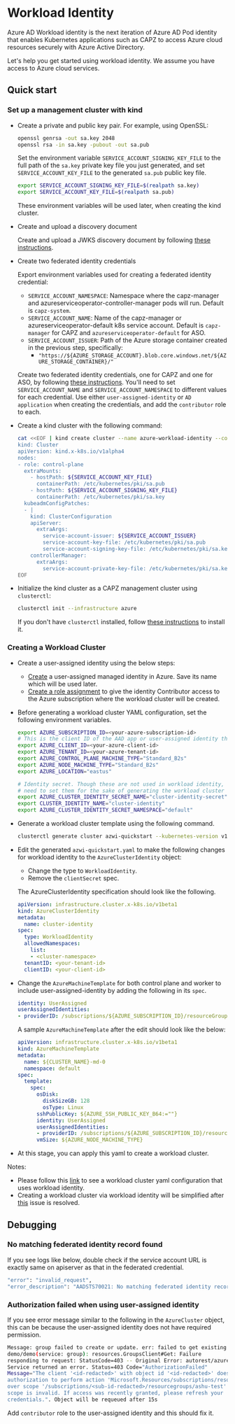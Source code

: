 # Workload Identity

Azure AD Workload identity is the next iteration of Azure AD Pod identity
that enables Kubernetes applications such as CAPZ to access Azure cloud
resources securely with Azure Active Directory.

Let's help you get started using workload identity. We assume
you have access to Azure cloud services.

## Quick start

### Set up a management cluster with kind

- Create a private and public key pair. For example, using OpenSSL:

  ```bash
  openssl genrsa -out sa.key 2048
  openssl rsa -in sa.key -pubout -out sa.pub
  ```

  Set the environment variable `SERVICE_ACCOUNT_SIGNING_KEY_FILE` to the full path
  of the `sa.key` private key file you just generated, and set `SERVICE_ACCOUNT_KEY_FILE`
  to the generated `sa.pub` public key file.

  ```bash
  export SERVICE_ACCOUNT_SIGNING_KEY_FILE=$(realpath sa.key)
  export SERVICE_ACCOUNT_KEY_FILE=$(realpath sa.pub)
  ```

  These environment variables will be used later, when creating the kind cluster.

- Create and upload a discovery document

  Create and upload a JWKS discovery document by following [these instructions](https://azure.github.io/azure-workload-identity/docs/installation/self-managed-clusters/oidc-issuer.html).

- Create two federated identity credentials

  Export environment variables used for creating a federated identity credential:

  - `SERVICE_ACCOUNT_NAMESPACE`: Namespace where the capz-manager and
    azureserviceoperator-controller-manager pods will run. Default is `capz-system`.
  - `SERVICE_ACCOUNT_NAME`: Name of the capz-manager or azureserviceoperator-default k8s service account. Default is `capz-manager` for CAPZ and `azureserviceoperator-default` for ASO.
  - `SERVICE_ACCOUNT_ISSUER`: Path of the Azure storage container created in the previous step, specifically:
    - `"https://${AZURE_STORAGE_ACCOUNT}.blob.core.windows.net/${AZURE_STORAGE_CONTAINER}/"`

  Create two federated identity credentials, one for CAPZ and one for ASO, by following [these instructions](https://azure.github.io/azure-workload-identity/docs/topics/federated-identity-credential.html). You'll need to set `SERVICE_ACCOUNT_NAME` and `SERVICE_ACCOUNT_NAMESPACE` to different values for each credential.
  Use either `user-assigned-identity` or `AD application` when creating the credentials, and add the `contributor` role to each.

- Create a kind cluster with the following command:

  ```bash
  cat <<EOF | kind create cluster --name azure-workload-identity --config=-
  kind: Cluster
  apiVersion: kind.x-k8s.io/v1alpha4
  nodes:
  - role: control-plane
    extraMounts:
      - hostPath: ${SERVICE_ACCOUNT_KEY_FILE}
        containerPath: /etc/kubernetes/pki/sa.pub
      - hostPath: ${SERVICE_ACCOUNT_SIGNING_KEY_FILE}
        containerPath: /etc/kubernetes/pki/sa.key
    kubeadmConfigPatches:
    - |
      kind: ClusterConfiguration
      apiServer:
        extraArgs:
          service-account-issuer: ${SERVICE_ACCOUNT_ISSUER}
          service-account-key-file: /etc/kubernetes/pki/sa.pub
          service-account-signing-key-file: /etc/kubernetes/pki/sa.key
      controllerManager:
        extraArgs:
          service-account-private-key-file: /etc/kubernetes/pki/sa.key
  EOF
  ```

- Initialize the kind cluster as a CAPZ management cluster using `clusterctl`:

  ```bash
  clusterctl init --infrastructure azure
  ```

  If you don't have `clusterctl` installed, follow [these instructions](https://cluster-api.sigs.k8s.io/user/quick-start.html#install-clusterctl)
  to install it.

### Creating a Workload Cluster

- Create a user-assigned identity using the below steps:
  - [Create](https://learn.microsoft.com/en-gb/azure/active-directory/managed-identities-azure-resources/how-manage-user-assigned-managed-identities?pivots=identity-mi-methods-azp#create-a-user-assigned-managed-identity)
a user-assigned managed identity in Azure. Save its name which will be used later.
  - [Create a role assignment](https://learn.microsoft.com/en-us/azure/role-based-access-control/role-assignments-portal-managed-identity)
to give the identity Contributor access to the Azure subscription where the workload cluster will be created.

- Before generating a workload cluster YAML configuration, set the
  following environment variables.

  ```bash
  export AZURE_SUBSCRIPTION_ID=<your-azure-subscription-id>
  # This is the client ID of the AAD app or user-assigned identity that you used to created the federated identity.
  export AZURE_CLIENT_ID=<your-azure-client-id>
  export AZURE_TENANT_ID=<your-azure-tenant-id>
  export AZURE_CONTROL_PLANE_MACHINE_TYPE="Standard_B2s"
  export AZURE_NODE_MACHINE_TYPE="Standard_B2s"
  export AZURE_LOCATION="eastus"

  # Identity secret. Though these are not used in workload identity, we still
  # need to set them for the sake of generating the workload cluster YAML configuration
  export AZURE_CLUSTER_IDENTITY_SECRET_NAME="cluster-identity-secret"
  export CLUSTER_IDENTITY_NAME="cluster-identity"
  export AZURE_CLUSTER_IDENTITY_SECRET_NAMESPACE="default"
  ```

- Generate a workload cluster template using the following command.

  ```bash
  clusterctl generate cluster azwi-quickstart --kubernetes-version v1.27.3  --worker-machine-count=3 > azwi-quickstart.yaml
  ```

- Edit the generated `azwi-quickstart.yaml` to make the following changes for
  workload identity to the `AzureClusterIdentity` object:

  - Change the type to `WorkloadIdentity`.
  - Remove the `clientSecret` spec.

  The AzureClusterIdentity specification should look like the following.
  ```yaml
  apiVersion: infrastructure.cluster.x-k8s.io/v1beta1
  kind: AzureClusterIdentity
  metadata:
    name: cluster-identity
  spec:
    type: WorkloadIdentity
    allowedNamespaces:
      list:
      - <cluster-namespace>
    tenantID: <your-tenant-id>
    clientID: <your-client-id>
  ```

- Change the `AzureMachineTemplate` for both control plane and worker to include user-assigned-identity by
  adding the following in its `spec`.

  ```yaml
  identity: UserAssigned
  userAssignedIdentities:
  - providerID: /subscriptions/${AZURE_SUBSCRIPTION_ID}/resourceGroups/${RESOURCE_GROUP}/providers/Microsoft.ManagedIdentity/userAssignedIdentities/${USER_ASSIGNED_IDENTITY_NAME}
  ```

  A sample `AzureMachineTemplate` after the edit should look like the below:

  ```yaml
  apiVersion: infrastructure.cluster.x-k8s.io/v1beta1
  kind: AzureMachineTemplate
  metadata:
    name: ${CLUSTER_NAME}-md-0
    namespace: default
  spec:
    template:
      spec:
        osDisk:
          diskSizeGB: 128
          osType: Linux
        sshPublicKey: ${AZURE_SSH_PUBLIC_KEY_B64:=""}
        identity: UserAssigned
        userAssignedIdentities:
        - providerID: /subscriptions/${AZURE_SUBSCRIPTION_ID}/resourceGroups/${RESOURCE_GROUP}/providers/Microsoft.ManagedIdentity/userAssignedIdentities/${USER_ASSIGNED_IDENTITY_NAME}
        vmSize: ${AZURE_NODE_MACHINE_TYPE}
  ```

- At this stage, you can apply this yaml to create a workload cluster.

Notes:
- Please follow this [link](https://github.com/kubernetes-sigs/cluster-api-provider-azure/blob/main/templates/test/ci/cluster-template-prow-workload-identity.yaml)
to see a workload cluster yaml configuration that uses workload identity.
- Creating a workload cluster via workload identity will be
  simplified after [this](https://github.com/kubernetes-sigs/cluster-api-provider-azure/issues/3589) issue is resolved.

## Debugging

### No matching federated identity record found

If you see logs like below, double check if the service account URL is exactly same on apiserver as
that in the federated credential.
```bash
"error": "invalid_request",
"error_description": "AADSTS70021: No matching federated identity record found for presented assertion. Assertion
```

### Authorization failed when using user-assigned identity

If you see error message similar to the following in the `AzureCluster` object,
this can be because the user-assigned identity does not have required permission.

```bash
Message: group failed to create or update. err: failed to get existing resource
demo/demo(service: group): resources.GroupsClient#Get: Failure
responding to request: StatusCode=403 -- Original Error: autorest/azure:
Service returned an error. Status=403 Code="AuthorizationFailed"
Message="The client '<id-redacted>' with object id '<id-redacted>' does not have
authorization to perform action 'Microsoft.Resources/subscriptions/resourcegroups/read'
over scope '/subscriptions/<sub-id-redacted>/resourcegroups/ashu-test' or the
scope is invalid. If access was recently granted, please refresh your
credentials.". Object will be requeued after 15s
```

Add `contributor` role to the user-assigned identity and this should fix it.
